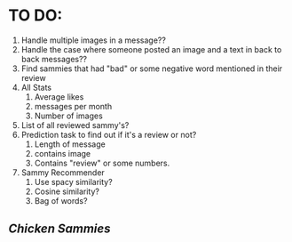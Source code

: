 # TO DO:
1. Handle multiple images in a message??
2. Handle the case where someone posted an image and a text in back to back messages??
3. Find sammies that had "bad" or some negative word mentioned in their review
4. All Stats
   1. Average likes
   2. messages per month
   3. Number of images
5. List of all reviewed sammy's?
6. Prediction task to find out if it's a review or not?
   1.  Length of message
   2.  contains image
   3.  Contains "review" or some numbers.
7. Sammy Recommender
   1. Use spacy similarity?
   2. Cosine similarity?
   3. Bag of words?

## *Chicken Sammies*